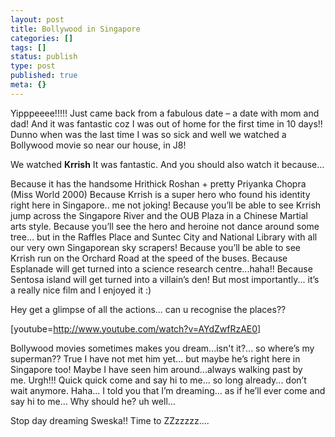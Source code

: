 ```yaml
---
layout: post
title: Bollywood in Singapore
categories: []
tags: []
status: publish
type: post
published: true
meta: {}
---
```

Yipppeeee!!!!! Just came back from a fabulous date – a date with mom and dad! And it was fantastic coz I was out of home for the first time in 10 days!! Dunno when was the last time I was so sick and well we watched a Bollywood movie so near our house, in J8!

We watched **Krrish** It was fantastic. And you should also watch it because...

Because it has the handsome Hrithick Roshan + pretty Priyanka Chopra (Miss World 2000) Because Krrish is a super hero who found his identity right here in Singapore.. me not joking! Because you’ll be able to see Krrish jump across the Singapore River and the OUB Plaza in a Chinese Martial arts style. Because you’ll see the hero and heroine not dance around some tree... but in the Raffles Place and Suntec City and National Library with all our very own Singaporean sky scrapers! Because you’ll be able to see Krrish run on the Orchard Road at the speed of the buses. Because Esplanade will get turned into a science research centre...haha!! Because Sentosa island will get turned into a villain’s den! But most importantly... it’s a really nice film and I enjoyed it :)

Hey get a glimpse of all the actions... can u recognise the places??

[youtube=http://www.youtube.com/watch?v=AYdZwfRzAE0]

Bollywood movies sometimes makes you dream...isn't it?... so where’s my superman?? True I have not met him yet... but maybe he’s right here in Singapore too! Maybe I have seen him around...always walking past by me. Urgh!!! Quick quick come and say hi to me... so long already... don’t wait anymore. Haha... I told you that I’m dreaming... as if he’ll ever come and say hi to me... Why should he? uh well...

Stop day dreaming Sweska!! Time to ZZzzzzz....
